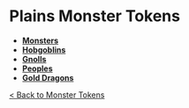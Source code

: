 # Plains Monster Tokens
- **[Monsters](monsters)**
- **[Hobgoblins](hobgoblins)**
- **[Gnolls](gnolls)**
- **[Peoples](peoples)**
- **[Gold Dragons](dragons_gold)**

[< Back to Monster Tokens](../README.md#monster-tokens)
